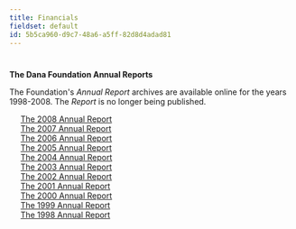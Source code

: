 ```yaml
---
title: Financials
fieldset: default
id: 5b5ca960-d9c7-48a6-a5ff-82d8d4adad81
---
```

<div id="main_body"> <h1> </h1> <!-- <p id="P4">Lorem ipsum dolor sit amet, consectetur adipisicing elit, sed do eiusmod tempor incididunt ut labore et dolore magna aliqua. Ut enim ad minim veniam, quis nostrud exercitation ullamco laboris nisi ut aliquip ex ea commodo consequat.</p> <h2>This is a subtitle</h2> <p>Lorem ipsum dolor sit amet, consectetur adipiscing elit. Praesent et purus sapien. Praesent neque nibh, tristique vel bibendum vel, tristique nec velit. Duis dolor ipsum, pretium ut tincidunt ac, consequat vitae massa. In hac habitasse platea dictumst. Aliquam elit magna, eleifend a pellentesque eu, volutpat id mauris. Etiam augue nunc, faucibus quis fringilla vel, viverra eget nunc. Ut consectetur aliquam vulputate. Curabitur ac lorem ac est luctus sodales sit amet sit amet lorem. Ut neque arcu, ultrices vitae mollis ac, faucibus quis ipsum. Duis id neque quis tortor pulvinar convallis quis at mauris. Proin at ligula et mi consequat ultricies vel sed nisl.</p> <ul> <li>Lorem ipsum dolor sit amet</li> <li>Lorem ipsum dolor sit amet</li> <li>Lorem ipsum dolor sit amet</li> </ul> <h2>This is a subtitle</h2> <p>Lorem ipsum dolor sit amet, consectetur adipiscing elit. Praesent et purus sapien. Praesent neque nibh, tristique vel bibendum vel, tristique nec velit. Duis dolor ipsum, pretium ut tincidunt ac, consequat vitae massa. In hac habitasse platea dictumst. Aliquam elit magna, eleifend a pellentesque eu, volutpat id mauris. Etiam augue nunc, faucibus quis fringilla vel, viverra eget nunc. Ut consectetur aliquam vulputate. Curabitur ac lorem ac est luctus sodales sit amet sit amet lorem. Ut neque arcu, ultrices vitae mollis ac, faucibus quis ipsum. Duis id neque quis tortor pulvinar convallis quis at mauris. Proin at ligula et mi consequat ultricies vel sed nisl.</p> <ul> <li>Lorem ipsum dolor sit amet</li> <li>Lorem ipsum dolor sit amet</li> <li>Lorem ipsum dolor sit amet</li> </ul> --> <div id="ctl00_ContentPlaceHolder1_cntMainContent"> <p><strong>The Dana Foundation Annual Reports</strong></p> <p>The Foundation's <em>Annual Report</em> archives are available online for the years 1998-2008. The <em>Report</em> is no longer being published.</p> <p>&nbsp; &nbsp; &nbsp;<a href="/WorkArea/DownloadAsset.aspx?id=44493" title="Annual Report 2008">The 2008 Annual Report</a>&nbsp;<br>&nbsp; &nbsp; &nbsp;<a href="/WorkArea/DownloadAsset.aspx?id=44479" title="Dana Foundation Inc_ Combined Financial Statements 2007">The 2007 Annual Report</a>&nbsp;<br>&nbsp; &nbsp; &nbsp;<a href="/WorkArea/DownloadAsset.aspx?id=44464" title="Dana Foundation Inc_ Combined Financial Statements 2006">The 2006 Annual Report</a><br>&nbsp;&nbsp;&nbsp;&nbsp;&nbsp;<a title="Annual Report 2005" href="http://dana.org/WorkArea/linkit.aspx?LinkIdentifier=id&amp;ItemID=5262" target="_blank"></a><a href="/WorkArea/DownloadAsset.aspx?id=44443" title="Annual Report 2005">The 2005 Annual Report</a>&nbsp;<br>&nbsp;&nbsp;&nbsp;&nbsp;&nbsp;<a title="Annual Report 2004" href="http://dana.org/WorkArea/linkit.aspx?LinkIdentifier=id&amp;ItemID=5264" target="_blank"></a><a href="/WorkArea/DownloadAsset.aspx?id=44444" title="Annual Report 2004">The 2004 Annual Report</a>&nbsp;<br>&nbsp;&nbsp;&nbsp;&nbsp;&nbsp;<a title="Annual Report 2003" href="http://dana.org/WorkArea/linkit.aspx?LinkIdentifier=id&amp;ItemID=5266" target="_blank"></a><a href="/WorkArea/DownloadAsset.aspx?id=44445" title="Annual Report 2003">The 2003 Annual Report</a>&nbsp;<br>&nbsp;&nbsp;&nbsp;&nbsp;&nbsp;<a title="Annual Report 2002" href="http://dana.org/WorkArea/linkit.aspx?LinkIdentifier=id&amp;ItemID=5268" target="_blank"></a><a href="/WorkArea/DownloadAsset.aspx?id=44446" title="Annual Report 2002">The 2002 Annual Report</a>&nbsp;<br>&nbsp;&nbsp;&nbsp;&nbsp;&nbsp;<a title="Annual Report 2001" href="http://dana.org/WorkArea/linkit.aspx?LinkIdentifier=id&amp;ItemID=5252" target="_blank"></a><a href="/WorkArea/DownloadAsset.aspx?id=44439" title="Annual Report 2001">The 2001 Annual Report</a>&nbsp;<br>&nbsp;&nbsp;&nbsp;&nbsp;&nbsp;<a title="Annual Report 2000" href="http://dana.org/WorkArea/linkit.aspx?LinkIdentifier=id&amp;ItemID=5254" target="_blank"></a><a href="/WorkArea/DownloadAsset.aspx?id=44440" title="Annual Report 2000">The 2000 Annual Report</a>&nbsp;<br>&nbsp;&nbsp;&nbsp;&nbsp;&nbsp;<a title="Annual Report 1999" href="http://dana.org/WorkArea/linkit.aspx?LinkIdentifier=id&amp;ItemID=5256" target="_blank"></a><a href="/WorkArea/DownloadAsset.aspx?id=44441" title="Annual Report 1999">The 1999 Annual Report</a>&nbsp;<br>&nbsp;&nbsp;&nbsp;&nbsp;&nbsp;<a title="Annual Report 1998" href="http://dana.org/WorkArea/linkit.aspx?LinkIdentifier=id&amp;ItemID=5258" target="_blank"></a><a href="/WorkArea/DownloadAsset.aspx?id=44442" title="Annual Report 1998">The 1998 Annual Report</a></p> </div> </div>
